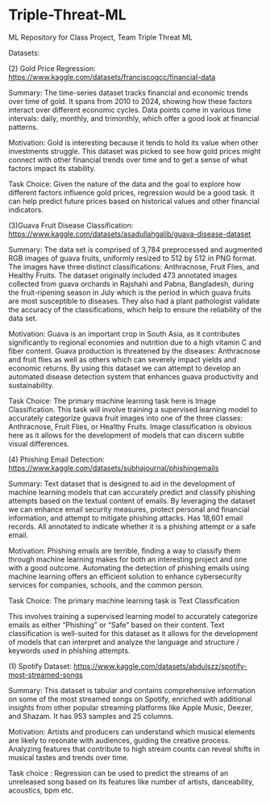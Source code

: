 # Triple-Threat-ML
ML Repository for Class Project, Team Triple Threat ML

Datasets:

(2) Gold Price Regression:
 https://www.kaggle.com/datasets/franciscogcc/financial-data

Summary: The time-series dataset tracks financial and economic trends over time of gold. It spans from 2010 to 2024, showing how these factors interact over different economic cycles. Data points come in various time intervals: daily, monthly, and trimonthly, which offer a good look at financial patterns.

Motivation: Gold is interesting because it tends to hold its value when other investments struggle. This dataset was picked to see how gold prices might connect with other financial trends over time and to get a sense of what factors impact its stability.

Task Choice: Given the nature of the data and the goal to explore how different factors influence gold prices, regression would be a good task. It can help predict future prices based on historical values and other financial indicators.

(3)Guava Fruit Disease Classification: https://www.kaggle.com/datasets/asadullahgalib/guava-disease-dataset

Summary: The data set is comprised of 3,784 preprocessed and augmented RGB images of guava fruits, uniformly resized to 512 by 512 in PNG format. The images have three distinct classifications: Anthracnose, Fruit Flies, and Healthy Fruits. The dataset originally included 473 annotated images collected from guava orchards in Rajshahi and Pabna, Bangladesh, during the fruit-ripening season in July which is the period in which guava fruits are most susceptible to diseases. They also had a plant pathologist validate the accuracy of the classifications, which help to ensure the reliability of the data set. 

Motivation: Guava is an important crop in South Asia, as it contributes significantly to regional economies and nutrition due to a high vitamin C and fiber content. Guava production is threatened by the diseases: Anthracnose and fruit flies as well as others which can severely impact yields and economic returns. By using this dataset we can attempt to develop an automated disease detection system that enhances guava productivity and sustainability. 

Task Choice: The primary machine learning task here is Image Classification. This task will involve training a supervised learning model to accurately categorize guava fruit images into one of the three classes: Anthracnose, Fruit Flies, or Healthy Fruits. Image classification is obvious here as it allows for the development of models that can discern subtle visual differences.

(4) Phishing Email Detection: 
https://www.kaggle.com/datasets/subhajournal/phishingemails


Summary: Text dataset that is designed to aid in the development of machine learning models that can accurately predict and classify phishing attempts based on the textual content of emails. By leveraging the dataset we can enhance email security measures, protect personal and financial information, and attempt to mitigate phishing attacks. Has 18,601 email records. All annotated to indicate whether it is a phishing attempt or a safe email. 

Motivation: Phishing emails are terrible, finding a way to classify them through machine learning makes for both an interesting project and one with a good outcome. Automating the detection of phishing emails using machine learning offers an efficient solution to enhance cybersecurity services for companies, schools, and the common person. 

Task Choice: The primary machine learning task is Text Classification

This involves training a supervised learning model to accurately categorize emails as either “Phishing” or “Safe” based on their content. Text classification is well-suited for this dataset as it allows for the development of models that can interpret and analyze the language and structure / keywords used in phishing attempts. 



(1) Spotify Dataset:
https://www.kaggle.com/datasets/abdulszz/spotify-most-streamed-songs

Summary: This dataset is tabular and contains comprehensive information on some of the most streamed songs on Spotify, enriched with additional insights from other popular streaming platforms like Apple Music, Deezer, and Shazam. It has 953 samples and 25 columns.

Motivation: Artists and producers can understand which musical elements are likely to resonate with audiences, guiding the creative process. Analyzing features that contribute to high stream counts can reveal shifts in musical tastes and trends over time.

Task choice : Regression can be used to predict the streams of an unreleased song based on its features like number of artists, danceability, acoustics, bpm etc.


